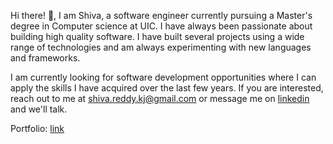 Hi there! 👋, I am Shiva, a software engineer currently pursuing a Master's degree in Computer science at UIC. 
I have always been passionate about building high quality software. I have built several projects using a wide range of technologies and am always experimenting with new languages and frameworks.

 
I am currently looking for software development opportunities where I can apply the skills I have acquired over the last few years. If you are interested, reach out to me at [shiva.reddy.kj@gmail.com](mailto:mailto:shiva-reddy-kj@gmail.com) or message me on [linkedin](https://www.linkedin.com/in/shiva-reddy-kj) and we'll talk. 

Portfolio: [link](https://shiva-reddy.github.io/)
